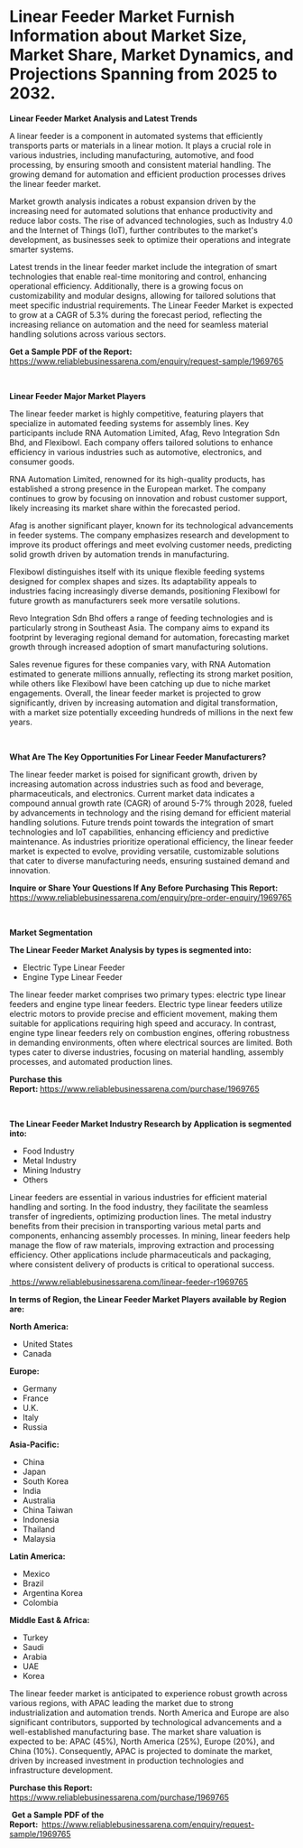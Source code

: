 <p><h1>Linear Feeder Market Furnish Information about Market Size, Market Share, Market Dynamics, and Projections Spanning from 2025 to 2032.</h1></p><p><strong>Linear Feeder Market Analysis and Latest Trends</strong></p>
<p><p>A linear feeder is a component in automated systems that efficiently transports parts or materials in a linear motion. It plays a crucial role in various industries, including manufacturing, automotive, and food processing, by ensuring smooth and consistent material handling. The growing demand for automation and efficient production processes drives the linear feeder market.</p><p>Market growth analysis indicates a robust expansion driven by the increasing need for automated solutions that enhance productivity and reduce labor costs. The rise of advanced technologies, such as Industry 4.0 and the Internet of Things (IoT), further contributes to the market's development, as businesses seek to optimize their operations and integrate smarter systems.</p><p>Latest trends in the linear feeder market include the integration of smart technologies that enable real-time monitoring and control, enhancing operational efficiency. Additionally, there is a growing focus on customizability and modular designs, allowing for tailored solutions that meet specific industrial requirements. The Linear Feeder Market is expected to grow at a CAGR of 5.3% during the forecast period, reflecting the increasing reliance on automation and the need for seamless material handling solutions across various sectors.</p></p>
<p><strong>Get a Sample PDF of the Report:&nbsp;</strong> <a href="https://www.reliablebusinessarena.com/enquiry/request-sample/1969765?utm_campaign=3039&utm_medium=2&utm_source=Github&utm_content=ia&utm_term=16042025&utm_id=linear-feeder">https://www.reliablebusinessarena.com/enquiry/request-sample/1969765</a></p>
<p>&nbsp;</p>
<p><strong>Linear Feeder Major Market Players</strong></p>
<p><p>The linear feeder market is highly competitive, featuring players that specialize in automated feeding systems for assembly lines. Key participants include RNA Automation Limited, Afag, Revo Integration Sdn Bhd, and Flexibowl. Each company offers tailored solutions to enhance efficiency in various industries such as automotive, electronics, and consumer goods.</p><p>RNA Automation Limited, renowned for its high-quality products, has established a strong presence in the European market. The company continues to grow by focusing on innovation and robust customer support, likely increasing its market share within the forecasted period.</p><p>Afag is another significant player, known for its technological advancements in feeder systems. The company emphasizes research and development to improve its product offerings and meet evolving customer needs, predicting solid growth driven by automation trends in manufacturing.</p><p>Flexibowl distinguishes itself with its unique flexible feeding systems designed for complex shapes and sizes. Its adaptability appeals to industries facing increasingly diverse demands, positioning Flexibowl for future growth as manufacturers seek more versatile solutions.</p><p>Revo Integration Sdn Bhd offers a range of feeding technologies and is particularly strong in Southeast Asia. The company aims to expand its footprint by leveraging regional demand for automation, forecasting market growth through increased adoption of smart manufacturing solutions.</p><p>Sales revenue figures for these companies vary, with RNA Automation estimated to generate millions annually, reflecting its strong market position, while others like Flexibowl have been catching up due to niche market engagements. Overall, the linear feeder market is projected to grow significantly, driven by increasing automation and digital transformation, with a market size potentially exceeding hundreds of millions in the next few years.</p></p>
<p>&nbsp;</p>
<p><strong>What Are The Key Opportunities For Linear Feeder Manufacturers?</strong></p>
<p><p>The linear feeder market is poised for significant growth, driven by increasing automation across industries such as food and beverage, pharmaceuticals, and electronics. Current market data indicates a compound annual growth rate (CAGR) of around 5-7% through 2028, fueled by advancements in technology and the rising demand for efficient material handling solutions. Future trends point towards the integration of smart technologies and IoT capabilities, enhancing efficiency and predictive maintenance. As industries prioritize operational efficiency, the linear feeder market is expected to evolve, providing versatile, customizable solutions that cater to diverse manufacturing needs, ensuring sustained demand and innovation.</p></p>
<p><strong>Inquire or Share Your Questions If Any Before Purchasing This Report:</strong> <a href="https://www.reliablebusinessarena.com/enquiry/pre-order-enquiry/1969765?utm_campaign=3039&utm_medium=2&utm_source=Github&utm_content=ia&utm_term=16042025&utm_id=linear-feeder">https://www.reliablebusinessarena.com/enquiry/pre-order-enquiry/1969765</a></p>
<p>&nbsp;</p>
<p><strong>Market Segmentation</strong></p>
<p><strong>The Linear Feeder Market Analysis by types is segmented into:</strong></p>
<p><ul><li>Electric Type Linear Feeder</li><li>Engine Type Linear Feeder</li></ul></p>
<p><p>The linear feeder market comprises two primary types: electric type linear feeders and engine type linear feeders. Electric type linear feeders utilize electric motors to provide precise and efficient movement, making them suitable for applications requiring high speed and accuracy. In contrast, engine type linear feeders rely on combustion engines, offering robustness in demanding environments, often where electrical sources are limited. Both types cater to diverse industries, focusing on material handling, assembly processes, and automated production lines.</p></p>
<p><strong>Purchase this Report:&nbsp;</strong><a href="https://www.reliablebusinessarena.com/purchase/1969765?utm_campaign=3039&utm_medium=2&utm_source=Github&utm_content=ia&utm_term=16042025&utm_id=linear-feeder">https://www.reliablebusinessarena.com/purchase/1969765</a></p>
<p>&nbsp;</p>
<p><strong>The Linear Feeder Market Industry Research by Application is segmented into:</strong></p>
<p><ul><li>Food Industry</li><li>Metal Industry</li><li>Mining Industry</li><li>Others</li></ul></p>
<p><p>Linear feeders are essential in various industries for efficient material handling and sorting. In the food industry, they facilitate the seamless transfer of ingredients, optimizing production lines. The metal industry benefits from their precision in transporting various metal parts and components, enhancing assembly processes. In mining, linear feeders help manage the flow of raw materials, improving extraction and processing efficiency. Other applications include pharmaceuticals and packaging, where consistent delivery of products is critical to operational success.</p></p>
<p><a href="https://www.reliablebusinessarena.com/linear-feeder-r1969765?utm_campaign=3039&utm_medium=2&utm_source=Github&utm_content=ia&utm_term=16042025&utm_id=linear-feeder">&nbsp;https://www.reliablebusinessarena.com/linear-feeder-r1969765</a></p>
<p><strong>In terms of Region, the Linear Feeder Market Players available by Region are:</strong></p>
<p>
    <p> <strong> North America: </strong>
        <ul>
            <li>United States</li>
            <li>Canada</li>
        </ul>
        </p> 
    <p> <strong> Europe: </strong>
        <ul>
            <li>Germany</li>
            <li>France</li>
            <li>U.K.</li>
            <li>Italy</li>
            <li>Russia</li>
        </ul>
        </p> 
    <p> <strong> Asia-Pacific: </strong>
        <ul>
            <li>China</li>
            <li>Japan</li>
            <li>South Korea</li>
            <li>India</li>
            <li>Australia</li>
            <li>China Taiwan</li>
            <li>Indonesia</li>
            <li>Thailand</li>
            <li>Malaysia</li>
        </ul>
        </p> 
    <p> <strong> Latin America: </strong>
        <ul>
            <li>Mexico</li>
            <li>Brazil</li>
            <li>Argentina Korea</li>
            <li>Colombia</li>
        </ul>
        </p> 
    <p> <strong> Middle East & Africa: </strong>
        <ul>
            <li>Turkey</li>
            <li>Saudi</li>
            <li>Arabia</li>
            <li>UAE</li>
            <li>Korea</li>
        </ul>
    </p>
    </p>
<p><p>The linear feeder market is anticipated to experience robust growth across various regions, with APAC leading the market due to strong industrialization and automation trends. North America and Europe are also significant contributors, supported by technological advancements and a well-established manufacturing base. The market share valuation is expected to be: APAC (45%), North America (25%), Europe (20%), and China (10%). Consequently, APAC is projected to dominate the market, driven by increased investment in production technologies and infrastructure development.</p></p>
<p><strong>Purchase this Report: </strong><a href="https://www.reliablebusinessarena.com/purchase/1969765?utm_campaign=3039&utm_medium=2&utm_source=Github&utm_content=ia&utm_term=16042025&utm_id=linear-feeder">https://www.reliablebusinessarena.com/purchase/1969765</a></p>
<p>&nbsp;<strong>Get a Sample PDF of the Report:&nbsp;&nbsp;</strong><a href="https://www.reliablebusinessarena.com/enquiry/request-sample/1969765?utm_campaign=3039&utm_medium=2&utm_source=Github&utm_content=ia&utm_term=16042025&utm_id=linear-feeder">https://www.reliablebusinessarena.com/enquiry/request-sample/1969765</a></p>
<p><strong></strong></p>
<p><p></p><p></p><p></p></p>